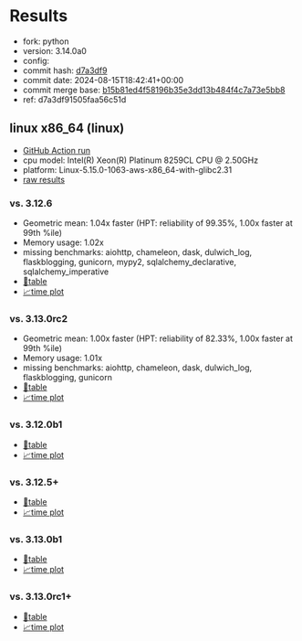 # Results

- fork: python
- version: 3.14.0a0
- config: 
- commit hash: [d7a3df9](https://github.com/python/cpython/commit/d7a3df9)
- commit date: 2024-08-15T18:42:41+00:00
- commit merge base: [b15b81ed4f58196b35e3dd13b484f4c7a73e5bb8](https://github.com/python/cpython/commit/b15b81ed4f58196b35e3dd13b484f4c7a73e5bb8)
- ref: d7a3df91505faa56c51d

## linux x86_64 (linux)

- [GitHub Action run](https://github.com/facebookexperimental/free-threading-benchmarking/actions/runs/10411374540)
- cpu model: Intel(R) Xeon(R) Platinum 8259CL CPU @ 2.50GHz
- platform: Linux-5.15.0-1063-aws-x86_64-with-glibc2.31
- [raw results](bm-20240815-linux-x86_64-python-d7a3df91505faa56c51d-3.14.0a0-d7a3df9.json)

### vs. 3.12.6

- Geometric mean: 1.04x faster (HPT: reliability of 99.35%, 1.00x faster at 99th %ile)
- Memory usage: 1.02x
- missing benchmarks: aiohttp, chameleon, dask, dulwich_log, flaskblogging, gunicorn, mypy2, sqlalchemy_declarative, sqlalchemy_imperative
- [📄table](bm-20240815-linux-x86_64-python-d7a3df91505faa56c51d-3.14.0a0-d7a3df9-vs-3.12.6.md)
- [📈time plot](bm-20240815-linux-x86_64-python-d7a3df91505faa56c51d-3.14.0a0-d7a3df9-vs-3.12.6.svg)

### vs. 3.13.0rc2

- Geometric mean: 1.00x faster (HPT: reliability of 82.33%, 1.00x faster at 99th %ile)
- Memory usage: 1.01x
- missing benchmarks: aiohttp, chameleon, dask, dulwich_log, flaskblogging, gunicorn
- [📄table](bm-20240815-linux-x86_64-python-d7a3df91505faa56c51d-3.14.0a0-d7a3df9-vs-3.13.0rc2.md)
- [📈time plot](bm-20240815-linux-x86_64-python-d7a3df91505faa56c51d-3.14.0a0-d7a3df9-vs-3.13.0rc2.svg)

### vs. 3.12.0b1

- [📄table](bm-20240815-linux-x86_64-python-d7a3df91505faa56c51d-3.14.0a0-d7a3df9-vs-3.12.0b1.md)
- [📈time plot](bm-20240815-linux-x86_64-python-d7a3df91505faa56c51d-3.14.0a0-d7a3df9-vs-3.12.0b1.svg)

### vs. 3.12.5+

- [📄table](bm-20240815-linux-x86_64-python-d7a3df91505faa56c51d-3.14.0a0-d7a3df9-vs-3.12.5%2B.md)
- [📈time plot](bm-20240815-linux-x86_64-python-d7a3df91505faa56c51d-3.14.0a0-d7a3df9-vs-3.12.5%2B.svg)

### vs. 3.13.0b1

- [📄table](bm-20240815-linux-x86_64-python-d7a3df91505faa56c51d-3.14.0a0-d7a3df9-vs-3.13.0b1.md)
- [📈time plot](bm-20240815-linux-x86_64-python-d7a3df91505faa56c51d-3.14.0a0-d7a3df9-vs-3.13.0b1.svg)

### vs. 3.13.0rc1+

- [📄table](bm-20240815-linux-x86_64-python-d7a3df91505faa56c51d-3.14.0a0-d7a3df9-vs-3.13.0rc1%2B.md)
- [📈time plot](bm-20240815-linux-x86_64-python-d7a3df91505faa56c51d-3.14.0a0-d7a3df9-vs-3.13.0rc1%2B.svg)

